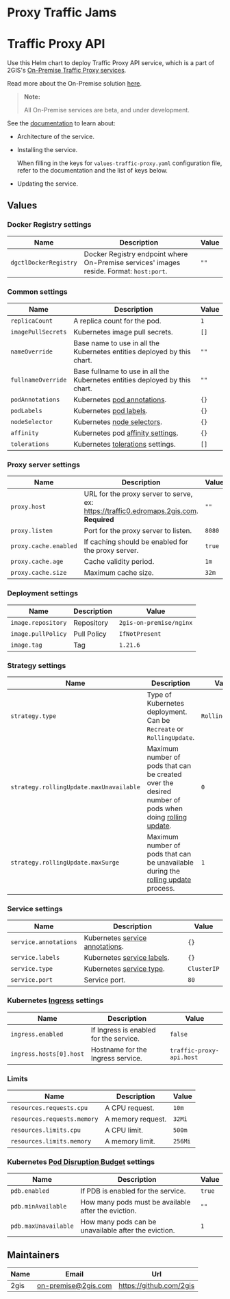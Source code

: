 # Proxy Traffic Jams
# Traffic Proxy API

Use this Helm chart to deploy Traffic Proxy API service, which is a part of 2GIS's [On-Premise Traffic Proxy services](https://docs.2gis.com/en/on-premise/traffic-proxy).

Read more about the On-Premise solution [here](https://docs.2gis.com/en/on-premise/overview).

> **Note:**
>
> All On-Premise services are beta, and under development.

See the [documentation](https://docs.2gis.com/en/on-premise/traffic-proxy) to learn about:

- Architecture of the service.

- Installing the service.

    When filling in the keys for `values-traffic-proxy.yaml` configuration file, refer to the documentation and the list of keys below.

- Updating the service.

## Values

### Docker Registry settings

| Name                  | Description                                                                             | Value |
| --------------------- | --------------------------------------------------------------------------------------- | ----- |
| `dgctlDockerRegistry` | Docker Registry endpoint where On-Premise services' images reside. Format: `host:port`. | `""`  |


### Common settings

| Name               | Description                                                                                                                 | Value |
| ------------------ | --------------------------------------------------------------------------------------------------------------------------- | ----- |
| `replicaCount`     | A replica count for the pod.                                                                                                | `1`   |
| `imagePullSecrets` | Kubernetes image pull secrets.                                                                                              | `[]`  |
| `nameOverride`     | Base name to use in all the Kubernetes entities deployed by this chart.                                                     | `""`  |
| `fullnameOverride` | Base fullname to use in all the Kubernetes entities deployed by this chart.                                                 | `""`  |
| `podAnnotations`   | Kubernetes [pod annotations](https://kubernetes.io/docs/concepts/overview/working-with-objects/annotations/).               | `{}`  |
| `podLabels`        | Kubernetes [pod labels](https://kubernetes.io/docs/concepts/overview/working-with-objects/labels/).                         | `{}`  |
| `nodeSelector`     | Kubernetes [node selectors](https://kubernetes.io/docs/concepts/scheduling-eviction/assign-pod-node/#nodeselector).         | `{}`  |
| `affinity`         | Kubernetes pod [affinity settings](https://kubernetes.io/docs/concepts/scheduling-eviction/assign-pod-node/#node-affinity). | `{}`  |
| `tolerations`      | Kubernetes [tolerations](https://kubernetes.io/docs/concepts/scheduling-eviction/taint-and-toleration/) settings.           | `[]`  |


### Proxy server settings

| Name                  | Description                                                                             | Value  |
| --------------------- | --------------------------------------------------------------------------------------- | ------ |
| `proxy.host`          | URL for the proxy server to serve, ex: https://traffic0.edromaps.2gis.com. **Required** | `""`   |
| `proxy.listen`        | Port for the proxy server to listen.                                                    | `8080` |
| `proxy.cache.enabled` | If caching should be enabled for the proxy server.                                      | `true` |
| `proxy.cache.age`     | Cache validity period.                                                                  | `1m`   |
| `proxy.cache.size`    | Maximum cache size.                                                                     | `32m`  |


### Deployment settings

| Name               | Description | Value                   |
| ------------------ | ----------- | ----------------------- |
| `image.repository` | Repository  | `2gis-on-premise/nginx` |
| `image.pullPolicy` | Pull Policy | `IfNotPresent`          |
| `image.tag`        | Tag         | `1.21.6`                |


### Strategy settings

| Name                                    | Description                                                                                                                                                                                              | Value           |
| --------------------------------------- | -------------------------------------------------------------------------------------------------------------------------------------------------------------------------------------------------------- | --------------- |
| `strategy.type`                         | Type of Kubernetes deployment. Can be `Recreate` or `RollingUpdate`.                                                                                                                                     | `RollingUpdate` |
| `strategy.rollingUpdate.maxUnavailable` | Maximum number of pods that can be created over the desired number of pods when doing [rolling update](https://kubernetes.io/docs/concepts/workloads/controllers/deployment/#rolling-update-deployment). | `0`             |
| `strategy.rollingUpdate.maxSurge`       | Maximum number of pods that can be unavailable during the [rolling update](https://kubernetes.io/docs/concepts/workloads/controllers/deployment/#rolling-update-deployment) process.                     | `1`             |


### Service settings

| Name                  | Description                                                                                                                    | Value       |
| --------------------- | ------------------------------------------------------------------------------------------------------------------------------ | ----------- |
| `service.annotations` | Kubernetes [service annotations](https://kubernetes.io/docs/concepts/overview/working-with-objects/annotations/).              | `{}`        |
| `service.labels`      | Kubernetes [service labels](https://kubernetes.io/docs/concepts/overview/working-with-objects/labels/).                        | `{}`        |
| `service.type`        | Kubernetes [service type](https://kubernetes.io/docs/concepts/services-networking/service/#publishing-services-service-types). | `ClusterIP` |
| `service.port`        | Service port.                                                                                                                  | `80`        |


### Kubernetes [Ingress](https://kubernetes.io/docs/concepts/services-networking/ingress/) settings

| Name                    | Description                            | Value                    |
| ----------------------- | -------------------------------------- | ------------------------ |
| `ingress.enabled`       | If Ingress is enabled for the service. | `false`                  |
| `ingress.hosts[0].host` | Hostname for the Ingress service.      | `traffic-proxy-api.host` |


### Limits

| Name                        | Description       | Value   |
| --------------------------- | ----------------- | ------- |
| `resources.requests.cpu`    | A CPU request.    | `10m`   |
| `resources.requests.memory` | A memory request. | `32Mi`  |
| `resources.limits.cpu`      | A CPU limit.      | `500m`  |
| `resources.limits.memory`   | A memory limit.   | `256Mi` |


### Kubernetes [Pod Disruption Budget](https://kubernetes.io/docs/concepts/workloads/pods/disruptions/#pod-disruption-budgets) settings

| Name                 | Description                                          | Value  |
| -------------------- | ---------------------------------------------------- | ------ |
| `pdb.enabled`        | If PDB is enabled for the service.                   | `true` |
| `pdb.minAvailable`   | How many pods must be available after the eviction.  | `""`   |
| `pdb.maxUnavailable` | How many pods can be unavailable after the eviction. | `1`    |


## Maintainers

| Name | Email | Url |
| ---- | ------ | --- |
| 2gis | <on-premise@2gis.com> | <https://github.com/2gis> |

